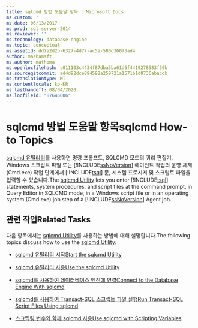 ```yaml
---
title: sqlcmd 방법 도움말 항목 | Microsoft Docs
ms.custom: ''
ms.date: 06/13/2017
ms.prod: sql-server-2014
ms.reviewer: ''
ms.technology: database-engine
ms.topic: conceptual
ms.assetid: dd7a2d2b-6327-4d77-ac5a-580d36073ad4
author: mashamsft
ms.author: mathoma
ms.openlocfilehash: c011103c4434f87dba5ba61d6f4419278583f50b
ms.sourcegitcommit: ad4d92dce894592a259721a1571b1d8736abacdb
ms.translationtype: MT
ms.contentlocale: ko-KR
ms.lasthandoff: 08/04/2020
ms.locfileid: "87646606"
---
```

# <a name="sqlcmd-how-to-topics"></a><span data-ttu-id="527c2-102">sqlcmd 방법 도움말 항목</span><span class="sxs-lookup"><span data-stu-id="527c2-102">sqlcmd How-to Topics</span></span>
  <span data-ttu-id="527c2-103">[sqlcmd 유틸리티](../tools/sqlcmd-utility.md)를 사용하면 명령 프롬프트, SQLCMD 모드의 쿼리 편집기, Windows 스크립트 파일 또는 [!INCLUDE[ssNoVersion](../includes/ssnoversion-md.md)] 에이전트 작업의 운영 체제(Cmd.exe) 작업 단계에서 [!INCLUDE[tsql](../includes/tsql-md.md)] 문, 시스템 프로시저 및 스크립트 파일을 입력할 수 있습니다.</span><span class="sxs-lookup"><span data-stu-id="527c2-103">The [sqlcmd Utility](../tools/sqlcmd-utility.md) lets you enter [!INCLUDE[tsql](../includes/tsql-md.md)] statements, system procedures, and script files at the command prompt, in Query Editor in SQLCMD mode, in a Windows script file or in an operating system (Cmd.exe) job step of a [!INCLUDE[ssNoVersion](../includes/ssnoversion-md.md)] Agent job.</span></span>  
  
## <a name="related-tasks"></a><span data-ttu-id="527c2-104">관련 작업</span><span class="sxs-lookup"><span data-stu-id="527c2-104">Related Tasks</span></span>  
 <span data-ttu-id="527c2-105">다음 항목에서는 [sqlcmd Utility](../tools/sqlcmd-utility.md)를 사용하는 방법에 대해 설명합니다.</span><span class="sxs-lookup"><span data-stu-id="527c2-105">The following topics discuss how to use the [sqlcmd Utility](../tools/sqlcmd-utility.md):</span></span>  
  
-   [<span data-ttu-id="527c2-106">sqlcmd 유틸리티 시작</span><span class="sxs-lookup"><span data-stu-id="527c2-106">Start the sqlcmd Utility</span></span>](../relational-databases/scripting/sqlcmd-start-the-utility.md)  
  
-   [<span data-ttu-id="527c2-107">sqlcmd 유틸리티 사용</span><span class="sxs-lookup"><span data-stu-id="527c2-107">Use the sqlcmd Utility</span></span>](../relational-databases/scripting/sqlcmd-use-the-utility.md)  
  
-   [<span data-ttu-id="527c2-108">sqlcmd를 사용하여 데이터베이스 엔진에 연결</span><span class="sxs-lookup"><span data-stu-id="527c2-108">Connect to the Database Engine With sqlcmd</span></span>](../relational-databases/scripting/sqlcmd-connect-to-the-database-engine.md)  
  
-   [<span data-ttu-id="527c2-109">sqlcmd를 사용하여 Transact-SQL 스크립트 파일 실행</span><span class="sxs-lookup"><span data-stu-id="527c2-109">Run Transact-SQL Script Files Using sqlcmd</span></span>](../relational-databases/scripting/sqlcmd-run-transact-sql-script-files.md)  
  
-   [<span data-ttu-id="527c2-110">스크립팅 변수와 함께 sqlcmd 사용</span><span class="sxs-lookup"><span data-stu-id="527c2-110">Use sqlcmd with Scripting Variables</span></span>](../relational-databases/scripting/sqlcmd-use-with-scripting-variables.md)  
  
  
